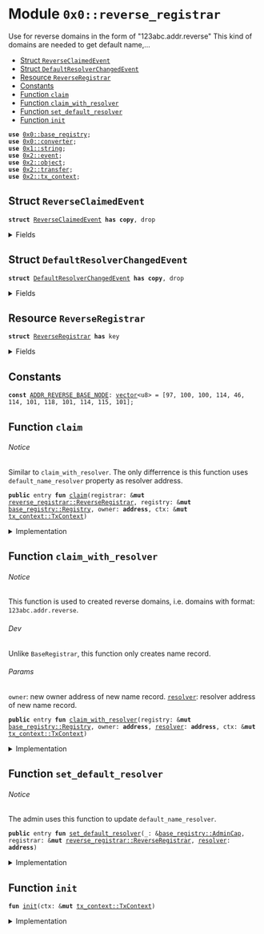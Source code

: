
<a name="0x0_reverse_registrar"></a>

# Module `0x0::reverse_registrar`

Use for reverse domains in the form of "123abc.addr.reverse"
This kind of domains are needed to get default name,...


-  [Struct `ReverseClaimedEvent`](#0x0_reverse_registrar_ReverseClaimedEvent)
-  [Struct `DefaultResolverChangedEvent`](#0x0_reverse_registrar_DefaultResolverChangedEvent)
-  [Resource `ReverseRegistrar`](#0x0_reverse_registrar_ReverseRegistrar)
-  [Constants](#@Constants_0)
-  [Function `claim`](#0x0_reverse_registrar_claim)
-  [Function `claim_with_resolver`](#0x0_reverse_registrar_claim_with_resolver)
-  [Function `set_default_resolver`](#0x0_reverse_registrar_set_default_resolver)
-  [Function `init`](#0x0_reverse_registrar_init)


<pre><code><b>use</b> <a href="base_registry.md#0x0_base_registry">0x0::base_registry</a>;
<b>use</b> <a href="converter.md#0x0_converter">0x0::converter</a>;
<b>use</b> <a href="">0x1::string</a>;
<b>use</b> <a href="">0x2::event</a>;
<b>use</b> <a href="">0x2::object</a>;
<b>use</b> <a href="">0x2::transfer</a>;
<b>use</b> <a href="">0x2::tx_context</a>;
</code></pre>



<a name="0x0_reverse_registrar_ReverseClaimedEvent"></a>

## Struct `ReverseClaimedEvent`



<pre><code><b>struct</b> <a href="reverse_registrar.md#0x0_reverse_registrar_ReverseClaimedEvent">ReverseClaimedEvent</a> <b>has</b> <b>copy</b>, drop
</code></pre>



<details>
<summary>Fields</summary>


<dl>
<dt>
<code>addr: <b>address</b></code>
</dt>
<dd>

</dd>
<dt>
<code><a href="resolver.md#0x0_resolver">resolver</a>: <b>address</b></code>
</dt>
<dd>

</dd>
</dl>


</details>

<a name="0x0_reverse_registrar_DefaultResolverChangedEvent"></a>

## Struct `DefaultResolverChangedEvent`



<pre><code><b>struct</b> <a href="reverse_registrar.md#0x0_reverse_registrar_DefaultResolverChangedEvent">DefaultResolverChangedEvent</a> <b>has</b> <b>copy</b>, drop
</code></pre>



<details>
<summary>Fields</summary>


<dl>
<dt>
<code><a href="resolver.md#0x0_resolver">resolver</a>: <b>address</b></code>
</dt>
<dd>

</dd>
</dl>


</details>

<a name="0x0_reverse_registrar_ReverseRegistrar"></a>

## Resource `ReverseRegistrar`



<pre><code><b>struct</b> <a href="reverse_registrar.md#0x0_reverse_registrar_ReverseRegistrar">ReverseRegistrar</a> <b>has</b> key
</code></pre>



<details>
<summary>Fields</summary>


<dl>
<dt>
<code>id: <a href="_UID">object::UID</a></code>
</dt>
<dd>

</dd>
<dt>
<code>default_name_resolver: <b>address</b></code>
</dt>
<dd>

</dd>
</dl>


</details>

<a name="@Constants_0"></a>

## Constants


<a name="0x0_reverse_registrar_ADDR_REVERSE_BASE_NODE"></a>



<pre><code><b>const</b> <a href="reverse_registrar.md#0x0_reverse_registrar_ADDR_REVERSE_BASE_NODE">ADDR_REVERSE_BASE_NODE</a>: <a href="">vector</a>&lt;u8&gt; = [97, 100, 100, 114, 46, 114, 101, 118, 101, 114, 115, 101];
</code></pre>



<a name="0x0_reverse_registrar_claim"></a>

## Function `claim`


<a name="@Notice_1"></a>

###### Notice

Similar to <code>claim_with_resolver</code>. The only differrence is
this function uses <code>default_name_resolver</code> property as resolver address.


<pre><code><b>public</b> entry <b>fun</b> <a href="reverse_registrar.md#0x0_reverse_registrar_claim">claim</a>(registrar: &<b>mut</b> <a href="reverse_registrar.md#0x0_reverse_registrar_ReverseRegistrar">reverse_registrar::ReverseRegistrar</a>, registry: &<b>mut</b> <a href="base_registry.md#0x0_base_registry_Registry">base_registry::Registry</a>, owner: <b>address</b>, ctx: &<b>mut</b> <a href="_TxContext">tx_context::TxContext</a>)
</code></pre>



<details>
<summary>Implementation</summary>


<pre><code><b>public</b> entry <b>fun</b> <a href="reverse_registrar.md#0x0_reverse_registrar_claim">claim</a>(registrar: &<b>mut</b> <a href="reverse_registrar.md#0x0_reverse_registrar_ReverseRegistrar">ReverseRegistrar</a>, registry: &<b>mut</b> Registry, owner: <b>address</b>, ctx: &<b>mut</b> TxContext) {
    <a href="reverse_registrar.md#0x0_reverse_registrar_claim_with_resolver">claim_with_resolver</a>(registry, owner, *&registrar.default_name_resolver, ctx)
}
</code></pre>



</details>

<a name="0x0_reverse_registrar_claim_with_resolver"></a>

## Function `claim_with_resolver`


<a name="@Notice_2"></a>

###### Notice

This function is used to created reverse domains, i.e. domains with format: <code>123abc.addr.reverse</code>.


<a name="@Dev_3"></a>

###### Dev

Unlike <code>BaseRegistrar</code>, this function only creates name record.


<a name="@Params_4"></a>

###### Params

<code>owner</code>: new owner address of new name record.
<code><a href="resolver.md#0x0_resolver">resolver</a></code>: resolver address of new name record.


<pre><code><b>public</b> entry <b>fun</b> <a href="reverse_registrar.md#0x0_reverse_registrar_claim_with_resolver">claim_with_resolver</a>(registry: &<b>mut</b> <a href="base_registry.md#0x0_base_registry_Registry">base_registry::Registry</a>, owner: <b>address</b>, <a href="resolver.md#0x0_resolver">resolver</a>: <b>address</b>, ctx: &<b>mut</b> <a href="_TxContext">tx_context::TxContext</a>)
</code></pre>



<details>
<summary>Implementation</summary>


<pre><code><b>public</b> entry <b>fun</b> <a href="reverse_registrar.md#0x0_reverse_registrar_claim_with_resolver">claim_with_resolver</a>(
    registry: &<b>mut</b> Registry,
    owner: <b>address</b>,
    <a href="resolver.md#0x0_resolver">resolver</a>: <b>address</b>,
    ctx: &<b>mut</b> TxContext
) {
    <b>let</b> label = <a href="converter.md#0x0_converter_address_to_string">converter::address_to_string</a>(sender(ctx));
    <b>let</b> node = <a href="base_registry.md#0x0_base_registry_make_node">base_registry::make_node</a>(label, <a href="_utf8">string::utf8</a>(<a href="reverse_registrar.md#0x0_reverse_registrar_ADDR_REVERSE_BASE_NODE">ADDR_REVERSE_BASE_NODE</a>));
    <a href="base_registry.md#0x0_base_registry_set_record_internal">base_registry::set_record_internal</a>(registry, node, owner, <a href="resolver.md#0x0_resolver">resolver</a>, 0);

    <a href="_emit">event::emit</a>(<a href="reverse_registrar.md#0x0_reverse_registrar_ReverseClaimedEvent">ReverseClaimedEvent</a> { addr: sender(ctx), <a href="resolver.md#0x0_resolver">resolver</a> })
}
</code></pre>



</details>

<a name="0x0_reverse_registrar_set_default_resolver"></a>

## Function `set_default_resolver`


<a name="@Notice_5"></a>

###### Notice

The admin uses this function to update <code>default_name_resolver</code>.


<pre><code><b>public</b> entry <b>fun</b> <a href="reverse_registrar.md#0x0_reverse_registrar_set_default_resolver">set_default_resolver</a>(_: &<a href="base_registry.md#0x0_base_registry_AdminCap">base_registry::AdminCap</a>, registrar: &<b>mut</b> <a href="reverse_registrar.md#0x0_reverse_registrar_ReverseRegistrar">reverse_registrar::ReverseRegistrar</a>, <a href="resolver.md#0x0_resolver">resolver</a>: <b>address</b>)
</code></pre>



<details>
<summary>Implementation</summary>


<pre><code><b>public</b> entry <b>fun</b> <a href="reverse_registrar.md#0x0_reverse_registrar_set_default_resolver">set_default_resolver</a>(_: &AdminCap, registrar: &<b>mut</b> <a href="reverse_registrar.md#0x0_reverse_registrar_ReverseRegistrar">ReverseRegistrar</a>, <a href="resolver.md#0x0_resolver">resolver</a>: <b>address</b>) {
    registrar.default_name_resolver = <a href="resolver.md#0x0_resolver">resolver</a>;
    <a href="_emit">event::emit</a>(<a href="reverse_registrar.md#0x0_reverse_registrar_DefaultResolverChangedEvent">DefaultResolverChangedEvent</a> { <a href="resolver.md#0x0_resolver">resolver</a> })
}
</code></pre>



</details>

<a name="0x0_reverse_registrar_init"></a>

## Function `init`



<pre><code><b>fun</b> <a href="reverse_registrar.md#0x0_reverse_registrar_init">init</a>(ctx: &<b>mut</b> <a href="_TxContext">tx_context::TxContext</a>)
</code></pre>



<details>
<summary>Implementation</summary>


<pre><code><b>fun</b> <a href="reverse_registrar.md#0x0_reverse_registrar_init">init</a>(ctx: &<b>mut</b> TxContext) {
    <a href="_share_object">transfer::share_object</a>(<a href="reverse_registrar.md#0x0_reverse_registrar_ReverseRegistrar">ReverseRegistrar</a> {
        id: <a href="_new">object::new</a>(ctx),
        // cannot get the ID of name_resolver in `init`, the admin <b>has</b> <b>to</b> <b>update</b> this by calling
        // `set_default_resolver`
        default_name_resolver: @0x0,
    });
}
</code></pre>



</details>

